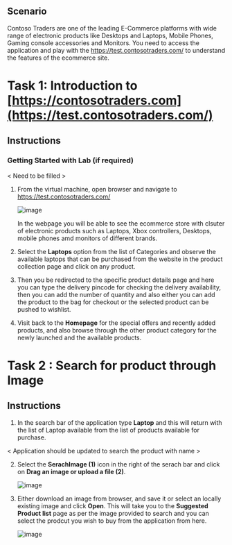 ## Scenario

Contoso Traders are one of the leading E-Commerce platforms with wide range of electronic products like Desktops and Laptops, Mobile Phones, Gaming console accessories and Monitors.
You need to access the application and play with the https://test.contosotraders.com/ to understand the features of the ecommerce site.

# Task 1: Introduction to [https://contosotraders.com](https://test.contosotraders.com/)

## Instructions

### Getting Started with Lab (if required)
< Need to be filled >

1. From the virtual machine, open browser and navigate to https://test.contosotraders.com/

   ![image](https://user-images.githubusercontent.com/48020356/204910981-44806350-9b7d-4b88-95f4-0c3c08196430.png)

   In the webpage you will be able to see the ecommerce store with clsuter of electronic products such as Laptops, Xbox controllers, Desktops, mobile phones amd monitors of different brands. 

2. Select the **Laptops** option from the list of Categories and observe the available laptops that can be purchased from the website in the product collection page and click on any product.

3. Then you be redirected to the specific product details page and here you can type the delivery pincode for checking the delivery availability, then you can add the number of quantity and also either you can add the product to the bag for checkout or the selected product can be pushed to wishlist.

3. Visit back to the **Homepage** for the special offers and recently added products, and also browse through the other product category for the newly launched and the available products.

# Task 2 : Search for product through Image

## Instructions

1. In the search bar of the application type **Laptop** and this will return with the list of Laptop available from the list of products available for purchase.

< Application should be updated to search the product with name >

2. Select the **SerachImage (1)** icon in the right of the serach bar and click on **Drag an image or upload a file (2)**.

   ![image](https://user-images.githubusercontent.com/48020356/204916409-3c559023-64e1-4c7a-95d5-558a5743dbde.png)

3. Either download an image from browser, and save it or select an locally existing image and click **Open**.
   This will take you to the **Suggested Product list** page as per the image provided to search and you can select the prodcut you wish to buy from the application from here.
   
   ![image](https://user-images.githubusercontent.com/48020356/204917533-db8beed3-29f5-4c34-9c4f-d35ffe8b906e.png)



